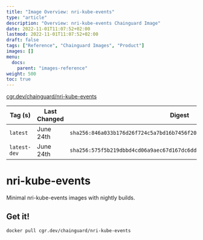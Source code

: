 ```yaml
---
title: "Image Overview: nri-kube-events"
type: "article"
description: "Overview: nri-kube-events Chainguard Image"
date: 2022-11-01T11:07:52+02:00
lastmod: 2022-11-01T11:07:52+02:00
draft: false
tags: ["Reference", "Chainguard Images", "Product"]
images: []
menu:
  docs:
    parent: "images-reference"
weight: 500
toc: true
---
```


[cgr.dev/chainguard/nri-kube-events](https://github.com/chainguard-images/images/tree/main/images/nri-kube-events)

| Tag (s)       | Last Changed | Digest                                                                    |
|---------------|--------------|---------------------------------------------------------------------------|
|  `latest`     | June 24th    | `sha256:846a033b176d26f724c5a7bd16b7456f20c657c3a07e88a37bb7e54417b4ee1a` |
|  `latest-dev` | June 24th    | `sha256:575f5b219dbbd4cd06a9aec67d167dc6dd70d87a22eff0a9d919e6f1c9c02803` |

# nri-kube-events

Minimal nri-kube-events images with nightly builds.

## Get it!

```shell
docker pull cgr.dev/chainguard/nri-kube-events
```
